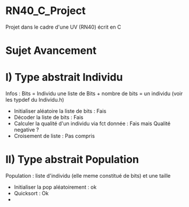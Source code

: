 # RN40_C_Project
Projet dans le cadre d'une UV (RN40) écrit en C

# Sujet Avancement 
# I) Type abstrait Individu 
Infos : Bits = Individu 
        une liste de Bits + nombre de bits = un individu 
        (voir les typdef du Individu.h)
- Initialiser aléatoire la liste de bits : Fais 
- Décoder la liste de bits : Fais
- Calculer la qualité d'un individu via fct donnée : Fais mais Qualité negative ? 
- Croisement de liste  : Pas compris 



# II) Type abstrait Population 
Population : liste d'individu (elle meme constitué de bits) et une taille 
- Initialiser la pop aléatoirement : ok 
- Quicksort : Ok 
- 
